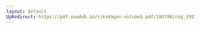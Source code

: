 ```yaml
---
layout: default
UpRedirect: https://pdf.swedeb.se/riksdagen-volumeG-pdf/199798/reg_199798/reg_199798_0028.pdf
---
```

